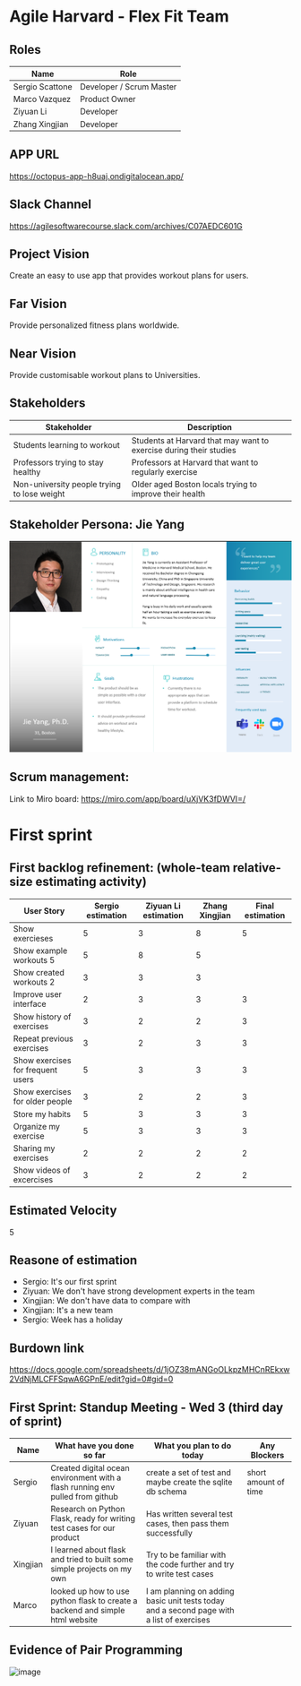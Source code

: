 # Agile Harvard - Flex Fit Team
## Roles
| Name          | Role |
| ------------- | ------------- |
| Sergio Scattone | Developer / Scrum Master  |
| Marco Vazquez   | Product Owner  |
| Ziyuan Li | Developer  |
| Zhang Xingjian | Developer  |
## APP URL
https://octopus-app-h8uaj.ondigitalocean.app/
## Slack Channel
https://agilesoftwarecourse.slack.com/archives/C07AEDC601G
## Project Vision
Create an easy to use app that provides workout plans for users.
## Far Vision
Provide personalized fitness plans worldwide.
## Near Vision
Provide customisable workout plans to Universities.
## Stakeholders
| Stakeholder          | Description |
| ------------- | ------------- |
| Students learning to workout | Students at Harvard that may want to exercise during their studies |
| Professors trying to stay healthy  | Professors at Harvard that want to regularly exercise |
| Non-university people trying to lose weight | Older aged Boston locals trying to improve their health |
## Stakeholder Persona: Jie Yang
![User Persona Jie Yang](user_persona.png)
## Scrum management:
Link to Miro board: https://miro.com/app/board/uXjVK3fDWVI=/

# First sprint
## First backlog refinement: (whole-team relative-size estimating activity)
| User Story	| Sergio estimation	| Ziyuan Li estimation	| Zhang Xingjian	| Final estimation |
| ------------- | ------------- | ------------- | ------------- | ------------- |
| Show exercieses	| 5	| 3	| 8	| 5 |
| Show example workouts	5	| 5	| 8 |	5 |
| Show created workouts	2	| 3	| 3	| 3 |
| Improve user interface	| 2	| 3	| 3	| 3 |
| Show history of exercises	| 3	| 2 |	2 |	3 |
| Repeat previous exercises	| 3	| 2	| 3	| 3 |
| Show exercises for frequent users	| 5 | 3	| 3	| 3 |
| Show exercises for older people	| 3	| 2	| 2	| 3 |
| Store my habits	| 5	| 3	| 3	| 3 |
| Organize my exercise	| 5	| 3	| 3	| 3 |
| Sharing my exercises	| 2	| 2	| 2	| 2 |
| Show videos of excercises	| 3	| 2	| 2	| 2 |

## Estimated Velocity
5
## Reasone of estimation
- Sergio: It's our first sprint
- Ziyuan: We don't have strong development experts in the team
- Xingjian: We don't have data to compare with
- Xingjian: It's a new team
- Sergio: Week has a holiday

## Burdown link
https://docs.google.com/spreadsheets/d/1jOZ38mANGoOLkpzMHCnREkxw2VdNjMLCFFSqwA6GPnE/edit?gid=0#gid=0

## First Sprint: Standup Meeting - Wed 3 (third day of sprint)
| Name          | What have you done so far | What you plan to do today | Any Blockers |
| ------------- | ------------- | ------------- | ------------- |
| Sergio | Created digital ocean environment with a flash running env pulled from github | create a set of test and maybe create the sqlite db schema | short amount of time |
| Ziyuan | Research on Python Flask, ready for writing test cases for our product | Has written several test cases, then pass them successfully |
| Xingjian | I learned about flask and tried to built some simple projects on my own | Try to be familiar with the code further and try to write test cases |
| Marco | looked up how to use python flask to create a backend and simple html website | I am planning on adding basic unit tests today and a second page with a list of exercises |

## Evidence of Pair Programming
![image](https://github.com/sergioscattone/Agile-Harvard/assets/28077819/5abd4e72-21c3-4849-bfd2-87507202e17d)


